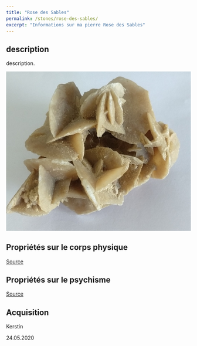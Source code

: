 ```yaml
---
title: "Rose des Sables"
permalink: /stones/rose-des-sables/
excerpt: "Informations sur ma pierre Rose des Sables"
---
```


## description
description.

![Rose des Sables](/images/stones/RosedesSables_Kerstin_20200524.jpg "Rose des Sables")

## Propriétés sur le corps physique


[Source](https://)


## Propriétés sur le psychisme


[Source](https://)

## Acquisition
Kerstin

24.05.2020
